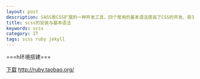 ```yaml
---
layout: post
description: SASS是CSS扩展的一种开发工具，四个常用的基本语法提高了CSS的开发，易于维护。sass是用ruby语言开发的所以在安装sass前必须先安装ruby.
title: scss的安装与基本语法
keywords: scss
category: IT
tags: scss ruby jekyll 
---
```



===h环境搭建===

[下载](http://ruby.taobao.org/)
<a href="http://ruby.taobao.org/">http://ruby.taobao.org/</a>